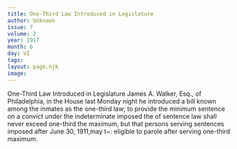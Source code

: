 ```yaml
---
title: One-Third Law Introduced in Legislature
author: Unknown
issue: 7
volume: 2
year: 1917
month: 6
day: VI
tags:
layout: page.njk
image:
---
```

One-Third Law Introduced in Legislature   James A. Walker, Esq., of Philadelphia, in the House last Monday night he introduced a    bill known among the inmates as the one-third law; to provide the minimum sentence on a convict under the indeterminate imposed the of sentence law shall never exceed one-third   the maximum, but that persons serving sentences imposed after June 30, 1911,may t~: eligible to parole after serving one-third maximum.
